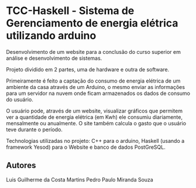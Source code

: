 # TCC-Haskell - Sistema de Gerenciamento de energia elétrica utilizando arduino

Desenvolvimento de um website para a conclusão do curso superior em análise e desenvolvimento de sistemas. 

Projeto dividido em 2 partes, uma de hardware e outra de software. 

Primeiramente é feito a captação do consumo de energia elétrica de um ambiente da casa através de um Arduino, o mesmo enviar as informações para um servidor
na nuvem onde ficam armazenados os dados de consumo do usuário. 

O usuário pode, através de um website, visualizar gráficos que permitem ver a quantidade de energia elétrica (em Kwh) ele consumiu diariamente, mensalmente ou anualmente. O site também calcula o gasto que o usuário teve durante o período.

Technologias utilizadas no projeto: C++ para o arduino, Haskell (usando a framework Yesod) para o Website e banco de dados PostGreSQL.

## Autores

Luis Guilherme da Costa Martins
Pedro Paulo Miranda Souza